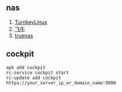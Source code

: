 ## nas

1. [TurnkeyLinux](https://www.turnkeylinux.org/)
1. [飞牛](https://www.fnnas.com/)
1. [truenas](https://www.truenas.com/truenas-community-edition/)

## cockpit

    apk add cockpit
    rc-service cockpit start
    rc-update add cockpit
    https://your_server_ip_or_domain_name:9090
